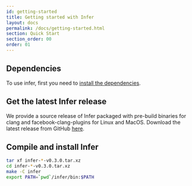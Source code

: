 ```yaml
---
id: getting-started
title: Getting started with Infer
layout: docs
permalink: /docs/getting-started.html
section: Quick Start
section_order: 00
order: 01
---
```


## Dependencies

To use infer, first you need to [install the dependencies](https://github.com/facebook/infer/blob/master/INSTALL.md#install-the-dependencies).

## Get the latest Infer release

We provide a source release of Infer packaged with pre-build binaries for clang and facebook-clang-plugins for Linux and MacOS. Download the latest release from GitHub [here](https://github.com/facebook/infer/releases/latest/).

## Compile and install Infer

```bash
tar xf infer-*-v0.3.0.tar.xz
cd infer-*-v0.3.0.tar.xz
make -C infer
export PATH=`pwd`/infer/bin:$PATH
```

